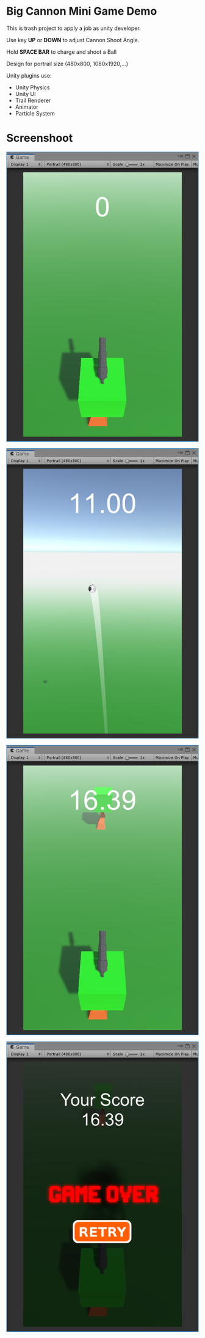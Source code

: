 # Big Cannon Mini Game Demo
This is trash project to apply a job as unity developer.

Use key **UP** or **DOWN** to adjust Cannon Shoot Angle.

Hold **SPACE BAR** to charge and shoot a Ball

Design for portrail size (480x800, 1080x1920,...)

Unity plugins use:
- Unity Physics
- Unity UI
- Trail Renderer
- Animator
- Particle System

# Screenshoot
![Screenshot1](Media/ScreenShoot1.png)

![Screenshot2](Media/ScreenShoot2.png)

![Screenshot3](Media/ScreenShoot3.png)

![Screenshot4](Media/ScreenShoot4.png)
